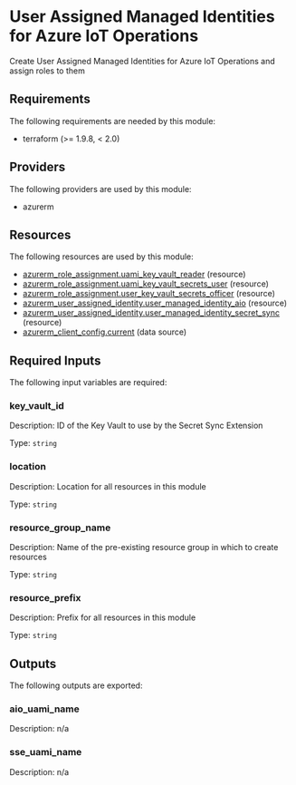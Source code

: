 <!-- BEGIN_TF_DOCS -->
# User Assigned Managed Identities for Azure IoT Operations

Create User Assigned Managed Identities for Azure IoT Operations and assign roles to them

## Requirements

The following requirements are needed by this module:

- terraform (>= 1.9.8, < 2.0)

## Providers

The following providers are used by this module:

- azurerm

## Resources

The following resources are used by this module:

- [azurerm_role_assignment.uami_key_vault_reader](https://registry.terraform.io/providers/hashicorp/azurerm/latest/docs/resources/role_assignment) (resource)
- [azurerm_role_assignment.uami_key_vault_secrets_user](https://registry.terraform.io/providers/hashicorp/azurerm/latest/docs/resources/role_assignment) (resource)
- [azurerm_role_assignment.user_key_vault_secrets_officer](https://registry.terraform.io/providers/hashicorp/azurerm/latest/docs/resources/role_assignment) (resource)
- [azurerm_user_assigned_identity.user_managed_identity_aio](https://registry.terraform.io/providers/hashicorp/azurerm/latest/docs/resources/user_assigned_identity) (resource)
- [azurerm_user_assigned_identity.user_managed_identity_secret_sync](https://registry.terraform.io/providers/hashicorp/azurerm/latest/docs/resources/user_assigned_identity) (resource)
- [azurerm_client_config.current](https://registry.terraform.io/providers/hashicorp/azurerm/latest/docs/data-sources/client_config) (data source)

## Required Inputs

The following input variables are required:

### key\_vault\_id

Description: ID of the Key Vault to use by the Secret Sync Extension

Type: `string`

### location

Description: Location for all resources in this module

Type: `string`

### resource\_group\_name

Description: Name of the pre-existing resource group in which to create resources

Type: `string`

### resource\_prefix

Description: Prefix for all resources in this module

Type: `string`

## Outputs

The following outputs are exported:

### aio\_uami\_name

Description: n/a

### sse\_uami\_name

Description: n/a
<!-- END_TF_DOCS -->
